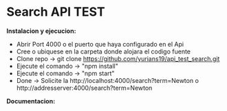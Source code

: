 Search API TEST
===

**Instalacion y ejecucion:**

- Abrir Port 4000 o el puerto que haya configurado en el Api
- Cree o ubiquese en la carpeta donde alojara el codigo fuente
- Clone repo -> git clone https://github.com/yurians19/api_test_search.git
- Ejecute el comando -> "npm install"
- Ejecute el comando -> "npm start"
- Done -> Solicite la http://localhost:4000/search?term=Newton o  http://addresserver:4000/search?term=Newton

**Documentacion:**
